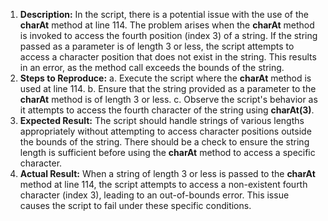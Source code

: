 ﻿1. **Description:** In the script, there is a potential issue with the use of the **charAt** method at line 114. The problem arises when the **charAt** method is invoked to access the fourth position (index 3) of a string. If the string passed as a parameter is of length 3 or less, the script attempts to access a character position that does not exist in the string. This results in an error, as the method call exceeds the bounds of the string.
1. **Steps to Reproduce:** a. Execute the script where the **charAt** method is used at line 114. b. Ensure that the string provided as a parameter to the **charAt** method is of length 3 or less. c. Observe the script's behavior as it attempts to access the fourth character of the string using **charAt(3)**.
1. **Expected Result:** The script should handle strings of various lengths appropriately without attempting to access character positions outside the bounds of the string. There should be a check to ensure the string length is sufficient before using the **charAt** method to access a specific character.
1. **Actual Result:** When a string of length 3 or less is passed to the **charAt** method at line 114, the script attempts to access a non-existent fourth character (index 3), leading to an out-of-bounds error. This issue causes the script to fail under these specific conditions.

